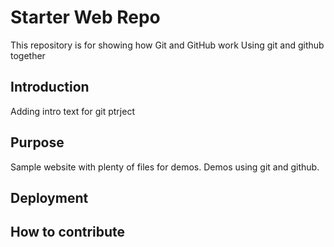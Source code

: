 # Starter Web Repo

This repository is for showing how Git and GitHub work
Using git and github together

## Introduction

Adding intro text for git ptrject

## Purpose

Sample website with plenty of files for demos. Demos using git and github.

## Deployment


## How to contribute